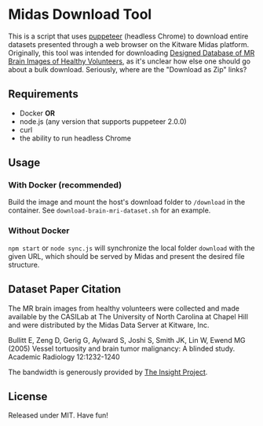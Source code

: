 # Midas Download Tool
This is a script that uses [puppeteer](https://github.com/puppeteer/puppeteer) (headless Chrome) to download entire datasets presented through a web browser on the Kitware Midas platform. Originally, this tool was intended for downloading [Designed Database of MR Brain Images of Healthy Volunteers](https://www.insight-journal.org/midas/community/view/21), as it's unclear how else one should go about a bulk download. Seriously, where are the "Download as Zip" links?

## Requirements
- Docker
**OR**
- node.js (any version that supports puppeteer 2.0.0)
- curl
- the ability to run headless Chrome

## Usage
### With Docker (recommended)
Build the image and mount the host's download folder to `/download` in the container. See `download-brain-mri-dataset.sh` for an example.

### Without Docker
`npm start` or `node sync.js` will synchronize the local folder `download` with the given URL, which should be served by Midas and present the desired file structure.

## Dataset Paper Citation
The MR brain images from healthy volunteers were collected and made available by the CASILab at The University of North Carolina at Chapel Hill and were distributed by the Midas Data Server at Kitware, Inc.

Bullitt E, Zeng D, Gerig G, Aylward S, Joshi S, Smith JK, Lin W, Ewend MG (2005) Vessel tortuosity and brain tumor malignancy: A blinded study. Academic Radiology 12:1232-1240

The bandwidth is generously provided by [The Insight Project](https://www.insight-journal.org/).

## License
Released under MIT. Have fun!
